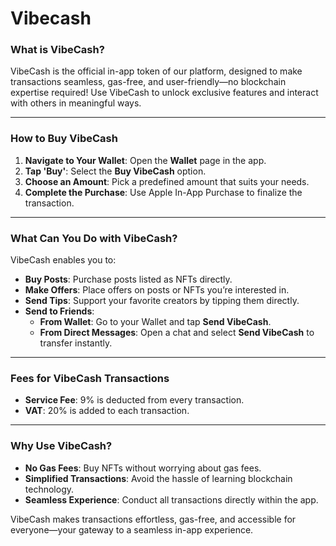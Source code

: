 # Vibecash

### What is VibeCash?

VibeCash is the official in-app token of our platform, designed to make transactions seamless, gas-free, and user-friendly—no blockchain expertise required! Use VibeCash to unlock exclusive features and interact with others in meaningful ways.

***

### **How to Buy VibeCash**

1. **Navigate to Your Wallet**: Open the **Wallet** page in the app.
2. **Tap 'Buy'**: Select the **Buy VibeCash** option.
3. **Choose an Amount**: Pick a predefined amount that suits your needs.
4. **Complete the Purchase**: Use Apple In-App Purchase to finalize the transaction.

***

### What Can You Do with VibeCash?

VibeCash enables you to:

* **Buy Posts**: Purchase posts listed as NFTs directly.
* **Make Offers**: Place offers on posts or NFTs you’re interested in.
* **Send Tips**: Support your favorite creators by tipping them directly.
* **Send to Friends**:
  * **From Wallet**: Go to your Wallet and tap **Send VibeCash**.
  * **From Direct Messages**: Open a chat and select **Send VibeCash** to transfer instantly.

***

### Fees for VibeCash Transactions

* **Service Fee**: 9% is deducted from every transaction.
* **VAT**: 20% is added to each transaction.

***

### Why Use VibeCash?

* **No Gas Fees**: Buy NFTs without worrying about gas fees.
* **Simplified Transactions**: Avoid the hassle of learning blockchain technology.
* **Seamless Experience**: Conduct all transactions directly within the app.

VibeCash makes transactions effortless, gas-free, and accessible for everyone—your gateway to a seamless in-app experience.

